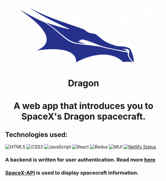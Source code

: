 ![](https://github.com/Cocokringle/dragon-react-app/blob/main/public/logo-dragon.png)

<h1 align="center">Dragon<h1>
<p align="center">A web app that introduces you to SpaceX's Dragon spacecraft.<p>

## Technologies used:

![HTML5](https://img.shields.io/badge/html5-%23E34F26.svg?style=for-the-badge&logo=html5&logoColor=white)
![CSS3](https://img.shields.io/badge/css3-%231572B6.svg?style=for-the-badge&logo=css3&logoColor=white)
![JavaScript](https://img.shields.io/badge/javascript-%23323330.svg?style=for-the-badge&logo=javascript&logoColor=%23F7DF1E)
![React](https://img.shields.io/badge/react-%2320232a.svg?style=for-the-badge&logo=react&logoColor=%2361DAFB)
![Redux](https://img.shields.io/badge/redux-%23593d88.svg?style=for-the-badge&logo=redux&logoColor=white)
![MUI](https://img.shields.io/badge/MUI-%230081CB.svg?style=for-the-badge&logo=mui&logoColor=white)
[![Netlify Status](https://api.netlify.com/api/v1/badges/cc004eb4-709f-48be-9185-767cec74ba77/deploy-status)](https://app.netlify.com/sites/resilient-pasca-9eea9e/deploys)

### A backend is written for user authentication. Read more <a href="https://github.com/Cocokringle/dragon-react-app-backend">here</a>

### <a href="https://github.com/r-spacex/SpaceX-API/blob/master/docs/dragons/v4/all.md">SpaceX-API</a> is used to display spacecraft information.



